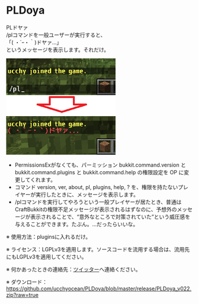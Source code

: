 PLDoya
======

PLドヤァ<br />
/plコマンドを一般ユーザーが実行すると、<br />
「( ・´ｰ・｀)ドヤァ...」<br />
というメッセージを表示します。それだけ。<br />

<img src="https://github.com/ucchyocean/PLDoya/blob/master/release/screenshot.png?raw=true" alt="スクリーンショット"></img>

- PermissionsExがなくても、パーミッション bukkit.command.version と bukkit.command.plugins と bukkit.command.help の権限設定を OP に変更してくれます。<br />
- コマンド version, ver, about, pl, plugins, help, ? を、権限を持たないプレイヤーが実行したときに、メッセージを表示します。<br />
- /plコマンドを実行してやろうという一般プレイヤーが居たとき、普通はCraftBukkitの権限不足メッセージが表示されるはずなのに、予想外のメッセージが表示されることで、“意外なところで対策されていた”という威圧感を与えることができます。たぶん。…だったらいいな。

※ 使用方法：pluginsに入れるだけ。

※ ライセンス：LGPLv3を適用します。ソースコードを流用する場合は、流用先にもLGPLv3を適用してください。

※ 何かあったときの連絡先：<a href="https://twitter.com/ucchy99">ツイッター</a>へ連絡ください。

※ ダウンロード：https://github.com/ucchyocean/PLDoya/blob/master/release/PLDoya_v022.zip?raw=true
